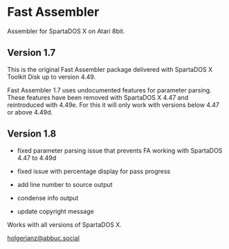 # Fast Assembler

Assembler for SpartaDOS X on Atari 8bit.

## Version 1.7

This is the original Fast Assembler package delivered with SpartaDOS X Toolkit Disk up to version 4.49.

Fast Assembler 1.7 uses undocumented features for parameter parsing. These features have been removed with SpartaDOS X 4.47 and reintroduced with 4.49e. For this it will only work with versions below 4.47 or above 4.49d.

## Version 1.8

- fixed parameter parsing issue that prevents FA working with SpartaDOS 4.47 to 4.49d

- fixed issue with percentage display for pass progress

- add line number to source output

- condense info output 

- update copyright message

Works with all versions of SpartaDOS X.


holgerjanz@abbuc.social
